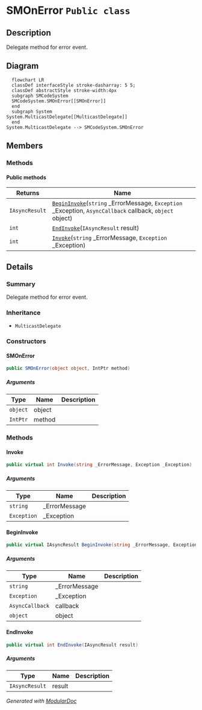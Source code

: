 # SMOnError `Public class`

## Description
Delegate method for error event.

## Diagram
```mermaid
  flowchart LR
  classDef interfaceStyle stroke-dasharray: 5 5;
  classDef abstractStyle stroke-width:4px
  subgraph SMCodeSystem
  SMCodeSystem.SMOnError[[SMOnError]]
  end
  subgraph System
System.MulticastDelegate[[MulticastDelegate]]
  end
System.MulticastDelegate --> SMCodeSystem.SMOnError
```

## Members
### Methods
#### Public  methods
| Returns | Name |
| --- | --- |
| `IAsyncResult` | [`BeginInvoke`](#begininvoke)(`string` _ErrorMessage, `Exception` _Exception, `AsyncCallback` callback, `object` object) |
| `int` | [`EndInvoke`](#endinvoke)(`IAsyncResult` result) |
| `int` | [`Invoke`](#invoke)(`string` _ErrorMessage, `Exception` _Exception) |

## Details
### Summary
Delegate method for error event.

### Inheritance
 - `MulticastDelegate`

### Constructors
#### SMOnError
```csharp
public SMOnError(object object, IntPtr method)
```
##### Arguments
| Type | Name | Description |
| --- | --- | --- |
| `object` | object |   |
| `IntPtr` | method |   |

### Methods
#### Invoke
```csharp
public virtual int Invoke(string _ErrorMessage, Exception _Exception)
```
##### Arguments
| Type | Name | Description |
| --- | --- | --- |
| `string` | _ErrorMessage |   |
| `Exception` | _Exception |   |

#### BeginInvoke
```csharp
public virtual IAsyncResult BeginInvoke(string _ErrorMessage, Exception _Exception, AsyncCallback callback, object object)
```
##### Arguments
| Type | Name | Description |
| --- | --- | --- |
| `string` | _ErrorMessage |   |
| `Exception` | _Exception |   |
| `AsyncCallback` | callback |   |
| `object` | object |   |

#### EndInvoke
```csharp
public virtual int EndInvoke(IAsyncResult result)
```
##### Arguments
| Type | Name | Description |
| --- | --- | --- |
| `IAsyncResult` | result |   |

*Generated with* [*ModularDoc*](https://github.com/hailstorm75/ModularDoc)
